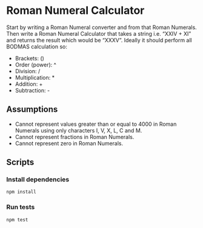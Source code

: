 # Roman Numeral Calculator

Start by writing a Roman Numeral converter and from that Roman Numerals. Then write a Roman Numeral Calculator that takes a string i.e. “XXIV + XI” and returns the result which would be “XXXV”. Ideally it should perform all BODMAS calculation so:

- Brackets: ()
- Order (power): ^
- Division: /
- Multiplication: *
- Addition: +
- Subtraction: -

## Assumptions

- Cannot represent values greater than or equal to 4000 in Roman Numerals using only characters I, V, X, L, C and M.
- Cannot represent fractions in Roman Numerals.
- Cannot represent zero in Roman Numerals.

## Scripts

### Install dependencies
```
npm install
```

### Run tests
```
npm test
```
